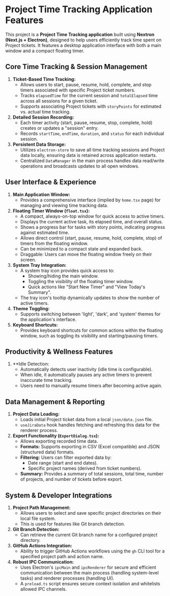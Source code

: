 # Project Time Tracking Application Features

This project is a **Project Time Tracking application** built using **Nextron (Next.js + Electron)**, designed to help users efficiently track time spent on Project tickets. It features a desktop application interface with both a main window and a compact floating timer.

## Core Time Tracking & Session Management

1.  **Ticket-Based Time Tracking:**
    *   Allows users to start, pause, resume, hold, complete, and stop timers associated with specific Project ticket numbers.
    *   Tracks `elapsedTime` for the current session and `totalElapsed` time across all sessions for a given ticket.
    *   Supports associating Project tickets with `storyPoints` for estimated vs. actual time tracking.
2.  **Detailed Session Recording:**
    *   Each timer activity (start, pause, resume, stop, complete, hold) creates or updates a "session" entry.
    *   Records `startTime`, `endTime`, `duration`, and `status` for each individual session.
3.  **Persistent Data Storage:**
    *   Utilizes `electron-store` to save all time tracking sessions and Project data locally, ensuring data is retained across application restarts.
    *   Centralized `DataManager` in the main process handles data read/write operations and broadcasts updates to all open windows.

## User Interface & Experience

1.  **Main Application Window:**
    *   Provides a comprehensive interface (implied by `home.tsx` page) for managing and viewing time tracking data.
2.  **Floating Timer Window (`float.tsx`):**
    *   A compact, always-on-top window for quick access to active timers.
    *   Displays the current active task, its elapsed time, and overall status.
    *   Shows a progress bar for tasks with story points, indicating progress against estimated time.
    *   Allows direct control (start, pause, resume, hold, complete, stop) of timers from the floating window.
    *   Can be minimized to a compact state and expanded back.
    *   Draggable: Users can move the floating window freely on their screen.
3.  **System Tray Integration:**
    *   A system tray icon provides quick access to:
        *   Showing/hiding the main window.
        *   Toggling the visibility of the floating timer window.
        *   Quick actions like "Start New Timer" and "View Today's Summary".
    *   The tray icon's tooltip dynamically updates to show the number of active timers.
4.  **Theme Toggling:**
    *   Supports switching between 'light', 'dark', and 'system' themes for the application's interface.
5.  **Keyboard Shortcuts:**
    *   Provides keyboard shortcuts for common actions within the floating window, such as toggling its visibility and starting/pausing timers.

## Productivity & Wellness Features

1.  **Idle Detection:
    *   Automatically detects user inactivity (idle time is configurable).
    *   When idle, it automatically pauses any active timers to prevent inaccurate time tracking.
    *   Users need to manually resume timers after becoming active again.

## Data Management & Reporting

1.  **Project Data Loading:**
    *   Loads initial Project ticket data from a local `json/data.json` file.
    *   `useJiraData` hook handles fetching and refreshing this data for the renderer process.
2.  **Export Functionality (`ExportDialog.tsx`):**
    *   Allows exporting recorded time data.
    *   **Formats:** Supports exporting in CSV (Excel compatible) and JSON (structured data) formats.
    *   **Filtering:** Users can filter exported data by:
        *   Date range (start and end dates).
        *   Specific project names (derived from ticket numbers).
    *   **Summary:** Provides a summary of total sessions, total time, number of projects, and number of tickets before export.

## System & Developer Integrations

1.  **Project Path Management:**
    *   Allows users to select and save specific project directories on their local file system.
    *   This is used for features like Git branch detection.
2.  **Git Branch Detection:**
    *   Can retrieve the current Git branch name for a configured project directory.
3.  **GitHub Actions Integration:**
    *   Ability to trigger GitHub Actions workflows using the `gh` CLI tool for a specified project path and action name.
4.  **Robust IPC Communication:**
    *   Uses Electron's `ipcMain` and `ipcRenderer` for secure and efficient communication between the main process (handling system-level tasks) and renderer processes (handling UI).
    *   A `preload.ts` script ensures secure context isolation and whitelists allowed IPC channels.
